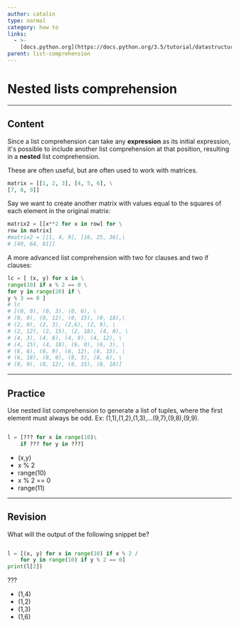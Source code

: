 ```yaml
---
author: catalin
type: normal
category: how to
links:
  - >-
    [docs.python.org](https://docs.python.org/3.5/tutorial/datastructures.html#nested-list-comprehensions){website}
parent: list-comprehension
---
```


# Nested lists comprehension


---

## Content

Since a list comprehension can take any **expression** as its initial expression, it's possible to include another list comprehension at that position, resulting in  a **nested** list comprehension.  

These are often useful, but are often used to work with matrices.

```python
matrix = [[1, 2, 3], [4, 5, 6], \
[7, 8, 9]]

```

Say we want to create another matrix with values equal to the squares of each element in the original matrix:

```python
matrix2 = [[x**2 for x in row] for \
row in matrix]
#matrix2 = [[1, 4, 9], [16, 25, 36],\
# [49, 64, 81]]
```

A more advanced list comprehension with two for clauses and two if clauses:

```python
lc = [ (x, y) for x in \
range(10) if x % 2 == 0 \
for y in range(20) if \
y % 3 == 0 ]
# lc
# [(0, 0), (0, 3), (0, 6), \
# (0, 9), (0, 12), (0, 15), (0, 18),\
# (2, 0), (2, 3), (2,6), (2, 9), \
# (2, 12), (2, 15), (2, 18), (4, 0), \
# (4, 3), (4, 6), (4, 9), (4, 12), \
# (4, 15), (4, 18), (6, 0), (6, 3), \
# (6, 6), (6, 9), (6, 12), (6, 15), \
# (6, 18), (8, 0), (8, 3), (8, 6), \
# (8, 9), (8, 12), (8, 15), (8, 18)]

```


---

## Practice

Use nested list comprehension to generate a list of tuples, where the first element must always be odd.
Ex: (1,1),(1,2),(1,3),...(9,7),(9,8),(9,9).

```python

l = [??? for x in range(10)\
    if ??? for y in ???]
```

* (x,y)
* x % 2
* range(10)
* x % 2 == 0
* range(11)


---

## Revision

What will the output of the following snippet be?

```python

l = [(x, y) for x in range(10) if x % 2 /
    for y in range(10) if y % 2 == 0]
print(l[2])
```

???

* (1,4)
* (1,2)
* (1,3)
* (1,6)
